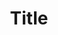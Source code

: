 ---
layout: page
permalink: /permalink/
title: Title
in_menu: false
sort: 1
lang: fr
ref: lang_ref
---